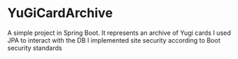 # YuGiCardArchive
 A simple project in Spring Boot.
 It represents an archive of Yugi cards
 I used JPA to interact with the DB
 I implemented site security according to Boot security standards
